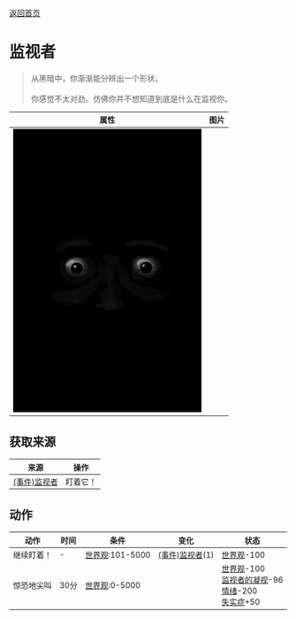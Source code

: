 [返回首页](index.md)  
# 监视者  
> 从黑暗中，你渐渐能分辨出一个形状。<br><br>你感觉不太对劲。仿佛你并不想知道到底是什么在监视你。  
  
  属性  |   图片   
 ----  |  ----:   
   |  ![](Sprite/Watcher3.png)   
  
## 获取来源  
来源  |  操作  
----  |  ----  
[(事件)监视者](Event_WatchedExperience1c.md)  |  盯着它！  
## 动作  
动作  |  时间  |  条件  |  变化  |  状态  
----  |  ----  |  ----  |  ----  |  ----  
继续盯着！  |  -  |  [世界观](Structure.md):101-5000  |  [(事件)监视者](Event_WatchedExperience1e.md)(1)  |  [世界观](Structure.md)-100  
惊恐地尖叫  |  30分  |  [世界观](Structure.md):0-5000  |    |  [世界观](Structure.md)-100<br>[监视者的凝视](WatchersGlare.md)-96<br>[情绪](Morale.md)-200<br>[失实症](Derealization.md)+50  
